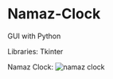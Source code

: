 # Namaz-Clock
GUI with Python

Libraries: Tkinter

Namaz Clock:
![namaz clock](https://user-images.githubusercontent.com/100465483/176667748-1bf34030-c61f-4783-8a08-756a7b9f8e16.png)
